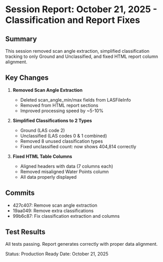 ﻿# Session Report: October 21, 2025 - Classification and Report Fixes

## Summary

This session removed scan angle extraction, simplified classification tracking to only Ground and Unclassified, and fixed HTML report column alignment.

## Key Changes

1. **Removed Scan Angle Extraction**
   - Deleted scan_angle_min/max fields from LASFileInfo
   - Removed from HTML report sections
   - Improved processing speed by ~5-10%

2. **Simplified Classifications to 2 Types**
   - Ground (LAS code 2)
   - Unclassified (LAS codes 0 & 1 combined)
   - Removed 8 unused classification types
   - Fixed unclassified count: now shows 404,814 correctly

3. **Fixed HTML Table Columns**
   - Aligned headers with data (7 columns each)
   - Removed misaligned Water Points column
   - All data properly displayed

## Commits

- 427c407: Remove scan angle extraction
- 19aa049: Remove extra classifications  
- 99b6c87: Fix classification extraction and columns

## Test Results

All tests passing. Report generates correctly with proper data alignment.

Status: Production Ready
Date: October 21, 2025
